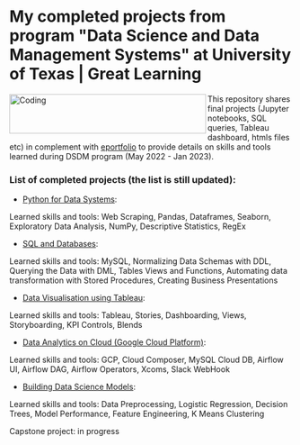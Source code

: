 # My completed projects from program "Data Science and Data Management Systems" at University of Texas | Great Learning

<img align="left" alt="Coding" height=70 width="350" src="https://www.mccombs.utexas.edu/media/mccombs-website/site-assets/images/4_RGB_Program_Brand_Extension_Formal_Texas_Executive_Education.svg">



This repository shares final projects (Jupyter notebooks, SQL queries, Tableau dashboard, htmls files etc) in complement with [eportfolio](https://eportfolio.mygreatlearning.com/ildar-daminov) to provide details on  skills and tools learned during DSDM program (May 2022 - Jan 2023). 

### List of completed projects (the list is still updated): 

* [Python for Data Systems](https://github.com/Ildar-Daminov/completed_projects_in_data_science_and_data_management_program/tree/main/Python%20for%20Data%20Systems):  

Learned skills and tools: Web Scraping, Pandas, Dataframes, Seaborn, Exploratory Data Analysis, NumPy, Descriptive Statistics, RegEx

* [SQL and Databases](https://github.com/Ildar-Daminov/completed_projects_in_data_science_and_data_management_program/tree/main/SQL%20and%20Databases):

Learned skills and tools: MySQL, Normalizing Data Schemas with DDL, Querying the Data with DML, Tables Views and Functions, Automating data transformation with Stored Procedures, Creating Business Presentations

* [Data Visualisation using Tableau](https://github.com/Ildar-Daminov/completed_projects_in_data_science_and_data_management_program/tree/main/Data%20Visualisation%20with%20Tableau):  

Learned skills and tools: Tableau, Stories, Dashboarding, Views, Storyboarding, KPI Controls, Blends

* [Data Analytics on Cloud (Google Cloud Platform)](https://github.com/Ildar-Daminov/completed_projects_in_data_science_and_data_management_program/tree/main/Data%20Analytics%20on%20Cloud):

Learned skills and tools: GCP, Cloud Composer, MySQL Cloud DB, Airflow UI, Airflow DAG, Airflow Operators, Xcoms, Slack WebHook

* [Building Data Science Models](https://github.com/Ildar-Daminov/completed_projects_in_data_science_and_data_management_program/tree/main/Building%20Data%20Science%20Models):

Learned skills and tools: Data Preprocessing, Logistic Regression, Decision Trees, Model Performance, Feature Engineering, K Means Clustering

Capstone project: in progress

